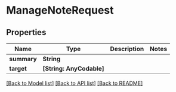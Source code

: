 # ManageNoteRequest

## Properties
Name | Type | Description | Notes
------------ | ------------- | ------------- | -------------
**summary** | **String** |  | 
**target** | **[String: AnyCodable]** |  | 

[[Back to Model list]](../README.md#documentation-for-models) [[Back to API list]](../README.md#documentation-for-api-endpoints) [[Back to README]](../README.md)


